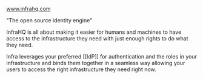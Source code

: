 www.infrahq.com

"The open source identity engine"

InfraHQ is all about making it easier for humans and machines to have access to the infrastructure they need with just enough rights to do what they need.

Infra leverages your preferred [[IdP]] for authentication and the roles in your infrastructure and binds them together in a seamless way allowing your users to access the right infrastructure they need right now.

